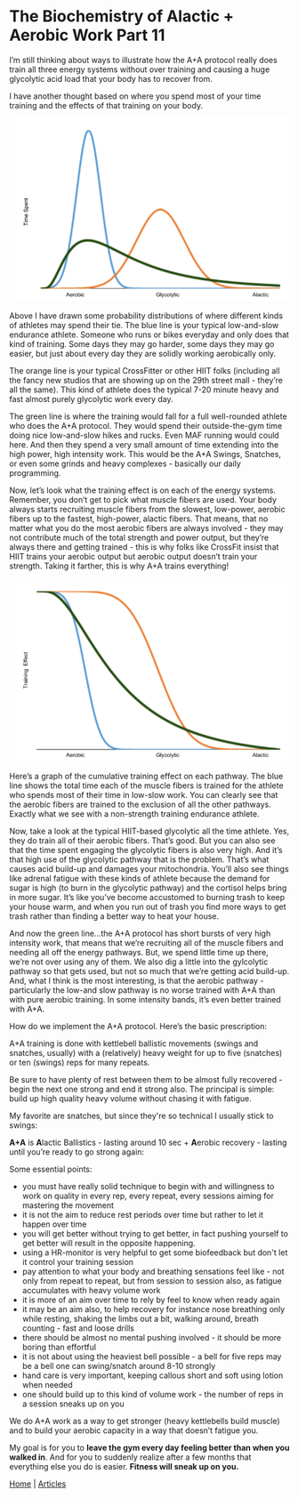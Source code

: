 # The Biochemistry of Alactic + Aerobic Work Part 11

I’m still thinking about ways to illustrate how the A+A protocol really does train all three energy systems without over training and causing a huge glycolytic acid load that your body has to recover from.

I have another thought based on where you spend most of your time training and the effects of that training on your body.

![trainingpdf.png](3e7e33f6-8044-486d-85bc-9e90f66bbf8f_750x491.png)

Above I have drawn some probability distributions of where different kinds of athletes may spend their tie. The blue line is your typical low-and-slow endurance athlete. Someone who runs or bikes everyday and only does that kind of training. Some days they may go harder, some days they may go easier, but just about every day they are solidly working aerobically only.

The orange line is your typical CrossFitter or other HIIT folks (including all the fancy new studios that are showing up on the 29th street mall - they’re all the same). This kind of athlete does the typical 7-20 minute heavy and fast almost purely glycolytic work every day.

The green line is where the training would fall for a full well-rounded athlete who does the A+A protocol. They would spend their outside-the-gym time doing nice low-and-slow hikes and rucks. Even MAF running would could here. And then they spend a very small amount of time extending into the high power, high intensity work. This would be the A+A Swings, Snatches, or even some grinds and heavy complexes - basically our daily programming.

Now, let’s look what the training effect is on each of the energy systems. Remember, you don’t get to pick what muscle fibers are used. Your body always starts recruiting muscle fibers from the slowest, low-power, aerobic fibers up to the fastest, high-power, alactic fibers. That means, that no matter what you do the most aerobic fibers are always involved - they may not contribute much of the total strength and power output, but they’re always there and getting trained - this is why folks like CrossFit insist that HIIT trains your aerobic output but aerobic output doesn’t train your strength. Taking it farther, this is why A+A trains everything!

![trainingcdf.png](c269fbe9-2e77-4d43-8c40-3f1e1d8cbfa2_750x491.png)

Here’s a graph of the cumulative training effect on each pathway. The blue line shows the total time each of the muscle fibers is trained for the athlete who spends most of their time in low-slow work. You can clearly see that the aerobic fibers are trained to the exclusion of all the other pathways. Exactly what we see with a non-strength training endurance athlete.

Now, take a look at the typical HIIT-based glycolytic all the time athlete. Yes, they do train all of their aerobic fibers. That’s good. But you can also see that the time spent engaging the glycolytic fibers is also very high. And it’s that high use of the glycolytic pathway that is the problem. That’s what causes acid build-up and damages your mitochondria. You’ll also see things like adrenal fatigue with these kinds of athlete because the demand for sugar is high (to burn in the glycolytic pathway) and the cortisol helps bring in more sugar. It’s like you’ve become accustomed to burning trash to keep your house warm, and when you run out of trash you find more ways to get trash rather than finding a better way to heat your house.

And now the green line…the A+A protocol has short bursts of very high intensity work, that means that we’re recruiting all of the muscle fibers and needing all off the energy pathways. But, we spend little time up there, we’re not over using any of them. We also dig a little into the gylcolytic pathway so that gets used, but not so much that we’re getting acid build-up. And, what I think is the most interesting, is that the aerobic pathway - particularly the low-and slow pathway is no worse trained with A+A than with pure aerobic training. In some intensity bands, it’s even better trained with A+A.

How do we implement the A+A protocol. Here’s the basic prescription:

A+A training is done with kettlebell ballistic movements (swings and snatches, usually) with a (relatively) heavy weight for up to five (snatches) or ten (swings) reps for many repeats.

Be sure to have plenty of rest between them to be almost fully recovered - begin the next one strong and end it strong also. The principal is simple: build up high quality heavy volume without chasing it with fatigue.

My favorite are snatches, but since they're so technical I usually stick to swings:

**A+A** is **A**lactic Ballistics - lasting around 10 sec + **A**erobic recovery - lasting until you’re ready to go strong again:

Some essential points:

- you must have really solid technique to begin with and willingness to work on quality in every rep, every repeat, every sessions aiming for mastering the movement
- it is not the aim to reduce rest periods over time but rather to let it happen over time
- you will get better without trying to get better, in fact pushing yourself to get better will result in the opposite happening.
- using a HR-monitor is very helpful to get some biofeedback but don't let it control your training session
- pay attention to what your body and breathing sensations feel like - not only from repeat to repeat, but from session to session also, as fatigue accumulates with heavy volume work
- it is more of an aim over time to rely by feel to know when ready again
- it may be an aim also, to help recovery for instance nose breathing only while resting, shaking the limbs out a bit, walking around, breath counting - fast and loose drills
- there should be almost no mental pushing involved - it should be more boring than effortful
- it is not about using the heaviest bell possible - a bell for five reps may be a bell one can swing/snatch around 8-10 strongly
- hand care is very important, keeping callous short and soft using lotion when needed
- one should build up to this kind of volume work - the number of reps in a session sneaks up on you

We do A+A work as a way to get stronger (heavy kettlebells build muscle) and to build your aerobic capacity in a way that doesn’t fatigue you.

My goal is for you to **leave the gym every day feeling better than when you walked in**. And for you to suddenly realize after a few months that everything else you do is easier. **Fitness will sneak up on you.**

[Home](../index.md) | [Articles](../articles.md)
